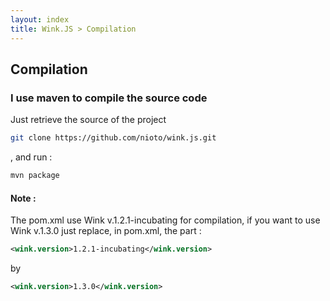 ```yaml
---
layout: index
title: Wink.JS > Compilation
---
```


## Compilation

### I use maven to compile the source code

Just retrieve the source of the project
```bash
git clone https://github.com/nioto/wink.js.git
```
, and run : 

```bash
mvn package
```

#### Note :
The pom.xml use Wink v.1.2.1-incubating for compilation, if you want to use Wink v.1.3.0 just replace, in pom.xml, the part :

```xml
<wink.version>1.2.1-incubating</wink.version>
```
by

```xml
<wink.version>1.3.0</wink.version>
```


